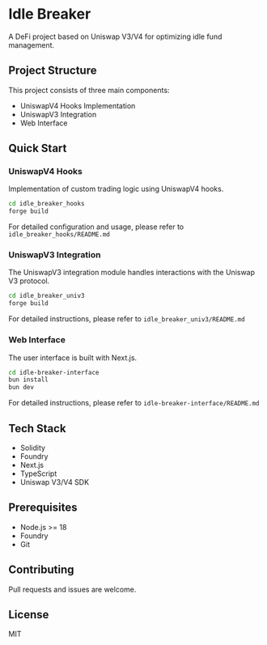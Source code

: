 # Idle Breaker

A DeFi project based on Uniswap V3/V4 for optimizing idle fund management.

## Project Structure

This project consists of three main components:
- UniswapV4 Hooks Implementation
- UniswapV3 Integration
- Web Interface

## Quick Start

### UniswapV4 Hooks

Implementation of custom trading logic using UniswapV4 hooks.

```bash
cd idle_breaker_hooks
forge build
```

For detailed configuration and usage, please refer to `idle_breaker_hooks/README.md`

### UniswapV3 Integration

The UniswapV3 integration module handles interactions with the Uniswap V3 protocol.

```bash
cd idle_breaker_univ3
forge build
```

For detailed instructions, please refer to `idle_breaker_univ3/README.md`

### Web Interface

The user interface is built with Next.js.

```bash
cd idle-breaker-interface
bun install
bun dev
```

For detailed instructions, please refer to `idle-breaker-interface/README.md`

## Tech Stack

- Solidity
- Foundry
- Next.js
- TypeScript
- Uniswap V3/V4 SDK

## Prerequisites

- Node.js >= 18
- Foundry
- Git

## Contributing

Pull requests and issues are welcome.

## License

MIT
